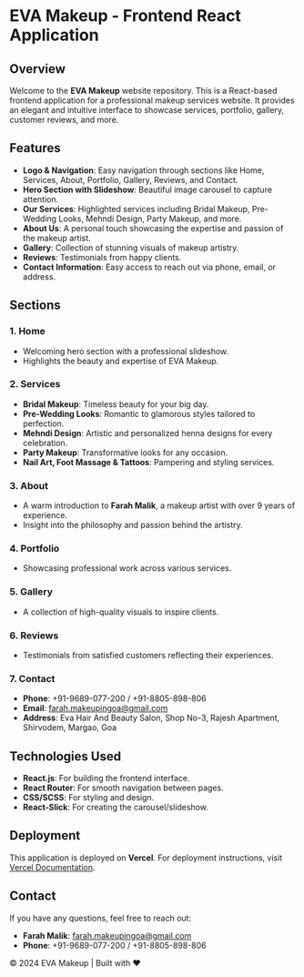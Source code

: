 # EVA Makeup - Frontend React Application

## Overview
Welcome to the **EVA Makeup** website repository. This is a React-based frontend application for a professional makeup services website. It provides an elegant and intuitive interface to showcase services, portfolio, gallery, customer reviews, and more.

## Features
- **Logo & Navigation**: Easy navigation through sections like Home, Services, About, Portfolio, Gallery, Reviews, and Contact.
- **Hero Section with Slideshow**: Beautiful image carousel to capture attention.
- **Our Services**: Highlighted services including Bridal Makeup, Pre-Wedding Looks, Mehndi Design, Party Makeup, and more.
- **About Us**: A personal touch showcasing the expertise and passion of the makeup artist.
- **Gallery**: Collection of stunning visuals of makeup artistry.
- **Reviews**: Testimonials from happy clients.
- **Contact Information**: Easy access to reach out via phone, email, or address.

## Sections
### 1. **Home**
   - Welcoming hero section with a professional slideshow.
   - Highlights the beauty and expertise of EVA Makeup.

### 2. **Services**
   - **Bridal Makeup**: Timeless beauty for your big day.
   - **Pre-Wedding Looks**: Romantic to glamorous styles tailored to perfection.
   - **Mehndi Design**: Artistic and personalized henna designs for every celebration.
   - **Party Makeup**: Transformative looks for any occasion.
   - **Nail Art, Foot Massage & Tattoos**: Pampering and styling services.

### 3. **About**
   - A warm introduction to **Farah Malik**, a makeup artist with over 9 years of experience.
   - Insight into the philosophy and passion behind the artistry.

### 4. **Portfolio**
   - Showcasing professional work across various services.

### 5. **Gallery**
   - A collection of high-quality visuals to inspire clients.

### 6. **Reviews**
   - Testimonials from satisfied customers reflecting their experiences.

### 7. **Contact**
   - **Phone**: +91-9689-077-200 / +91-8805-898-806
   - **Email**: farah.makeupingoa@gmail.com
   - **Address**: Eva Hair And Beauty Salon, Shop No-3, Rajesh Apartment, Shirvodem, Margao, Goa

## Technologies Used
- **React.js**: For building the frontend interface.
- **React Router**: For smooth navigation between pages.
- **CSS/SCSS**: For styling and design.
- **React-Slick**: For creating the carousel/slideshow.

## Deployment
This application is deployed on **Vercel**. For deployment instructions, visit [Vercel Documentation](https://vercel.com/docs).

## Contact
If you have any questions, feel free to reach out:
- **Farah Malik**: farah.makeupingoa@gmail.com
- **Phone**: +91-9689-077-200 / +91-8805-898-806

© 2024 EVA Makeup | Built with ❤️
